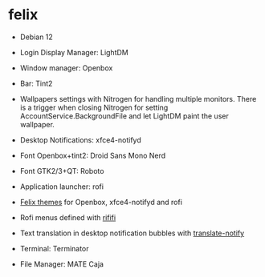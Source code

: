# felix

  - Debian 12
  - Login Display Manager: LightDM
  - Window manager: Openbox
  - Bar: Tint2
  - Wallpapers settings with Nitrogen for handling multiple monitors. There is a trigger when closing Nitrogen for setting AccountService.BackgroundFile and let LightDM paint the user wallpaper.
  - Desktop Notifications: xfce4-notifyd
  - Font Openbox+tint2: Droid Sans Mono Nerd
  - Font GTK2/3+QT: Roboto
  - Application launcher: rofi

  - [Felix themes](https://github.com/artebin/felix-themes) for Openbox, xfce4-notifyd and rofi
  - Rofi menus defined with [rififi](https://github.com/artebin/rififi)
  - Text translation in desktop notification bubbles with [translate-notify](https://github.com/artebin/translate-notify)

  - Terminal: Terminator
  - File Manager: MATE Caja
  
